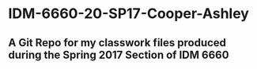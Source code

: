 # IDM-6660-20-SP17-Cooper-Ashley

## A Git Repo for my classwork files produced during the Spring 2017 Section of IDM 6660